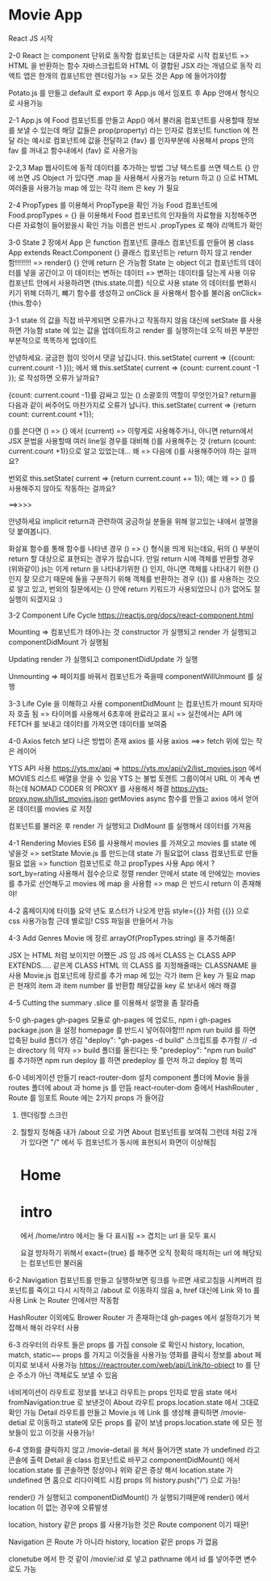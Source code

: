 # Movie App

React JS 시작

2-0
React 는 component 단위로 동작함 컴포넌트는 대문자로 시작
컴포넌트 => HTML 을 반환하는 함수
자바스크립트와 HTML 이 결합된 JSX 라는 개념으로 동작
리액트 앱은 한개의 컴포넌트만 렌더링가능 => 모든 것은 App 에 들어가야함

Potato.js 를 만들고 default 로 export 후 App.js 에서 임포트 후 App 안에서 <Potato /> 형식으로 사용가능

2-1
App.js 에 Food 컴포넌트를 만들고 App() 에서 불러옴
컴포넌트를 사용할때 정보를 보낼 수 있는데 해당 값들은 prop(property) 라는 인자로 컴포넌트 function 에 전달
<Food fav="kimchi"> 라는 예시로 컴포넌트에 값을 전달하고
{fav} 를 인자부분에 사용해서 props 안의 fav 를 꺼내고 함수내에서 {fav} 로 사용가능

2-2,3 Map
웹사이트에 동적 데이터를 추가하는 방법
그냥 텍스트를 쓰면 텍스트 {} 안에 쓰면 JS
Object 가 있다면 .map 을 사용해서 사용가능
return 하고 () 으로 HTML 여러줄을 사용가능
map 에 있는 각각 item 은 key 가 필요

2-4 PropTypes 를 이용해서 PropType을 확인 가능
Food 컴포넌트에 Food.propTypes = {} 을 이용해서 Food 컴포넌트의 인자들의 자료형을 지정해주면 다른 자료형이 들어왔을시 확인 가능
이름은 반드시 .propTypes 로 해야 리액트가 확인

3-0 State
2 장에서 App 은 function 컴포넌트
클래스 컴포넌트를 만들어 봄
class App extends React.Component {}
클래스 컴포넌트는 return 하지 않고 render 함!!!!!!!! => render() {} 안에 return 은 가능함
State 는 object 이고 컴포넌트의 데이터를 넣을 공간이고 이 데이터는 변하는 데이터 => 변하는 데이터를 담는게 사용 이유
컴포넌트 안에서 사용하려면 {this.state.이름} 식으로 사용
state 의 데이터를 변화시키기 위해 더하기, 뺴기 함수를 생성하고 onClick 을 사용해서 함수를 불러옴
onClick={this.함수}

3-1
state 의 값을 직접 바꾸게되면 오류가나고 작동하지 않음 대신에 setState 를 사용하면 가능함
state 에 있는 값을 업데이트하고 render 를 실행하는데 오직 바뀐 부분만 부분적으로 똑똑하게 업데이트

안녕하세요. 궁금한 점이 잇어서 댓글 남깁니다.
this.setState( current => ({count: current.count -1 })); 에서 왜
this.setState( current => {count: current.count -1 }); 로 작성하면 오류가 날까요?

{count: current.count -1}를 감싸고 있는 () 소괄호의 역할이 무엇인가요?
return을 다음과 같이 써주어도 마찬가지로 오류가 납니다.
this.setState( current => {return count: current.count +1});

()를 쓴다면 () => {} 에서 (current) => 이렇게로 사용해주거나, 아니면 return에서 JSX 문법을 사용할때 여러 line일 경우를 대비해 ()를 사용해주는 것 {return (count: current.count +1)}으로 알고 있었는데... 왜 => 다음에 ()를 사용해주어야 하는 걸까요?

번외로
this.setState( current => {return current.count += 1});
얘는 왜 => () 를 사용해주지 않아도 작동하는 걸까요?

==>>>>

안녕하세요 implicit return과 관련하여 궁금하실 분들을 위해 알고있는 내에서 설명을 덧 붙여봅니다.

화살표 함수를 통해 함수를 나타낸 경우
() => {} 형식을 띄게 되는데요,
뒤의 {} 부분이 return 할 대상으로 표현되는 경우가 많습니다.
만일 return 시에 객체를 반환할 경우(위와같이)
js는 이게 return 을 나타내기위한 {} 인지, 아니면 객체를 나타내기 위한 {} 인지 잘 모르기 때문에 둘을 구분하기 위해
객체를 반환하는 경우 ({}) 를 사용하는 것으로 알고 있고, 번외의 질문에서는 {} 안에 return 키워드가 사용되었으니 ()가 없어도 잘 실행이 되겠지요 :)

3-2 Component Life Cycle
https://reactjs.org/docs/react-component.html

Mounting => 컴포넌트가 태어나는 것
constructor 가 실행되고 render 가 실행되고 componentDidMount 가 실행됨

Updating
render 가 실행되고 componentDidUpdate 가 실행

Unmounting => 페이지를 바꿔서 컴포넌트가 죽을때
componentWillUnmount 를 실행

3-3
Life Cyle 을 이해하고 사용
componentDidMount 는 컴포넌트가 mount 되자마자 호출 됨 => 타이머를 사용해서 6초후에 완료라고 표시
=> 실전에서는 API 에 FETCH 를 보내고 데이터를 가져오면 데이터를 보여줌

4-0 Axios
fetch 보다 나은 방법이 존재 axios 를 사용
axios ==>> fetch 위에 있는 작은 레이어

YTS API 사용
https://yts.mx/api
=> https://yts.mx/api/v2/list_movies.json 에서 MOVIES 리스트 배열을 얻을 수 있음
YTS 는 불법 토렌트 그룹이여서 URL 이 계속 변하는데 NOMAD CODER 의 PROXY 를 사용해서 해결
https://yts-proxy.now.sh/list_movies.json
getMovies async 함수를 만들고 axios 에서 얻어온 데이터를 movies 로 저장

컴포넌트를 불러온 후 render 가 실행되고 DidMount 를 실행해서 데이터를 가져옴

4-1 Rendering Movies
ES6 를 사용해서 movies 를 가져오고 movies 를 state 에 넣을것 => setState
Movie.js 를 만드는데 state 가 필요없어 class 컴포넌트로 만들필요 없음 => function 컴포넌트로 하고 propTypes 사용
App 에서 ?sort_by=rating 사용해서 점수순으로 정렬
render 안에서 state 에 안에있는 movies 를 추가로 선언해두고 movies 에 map 을 사용함 => map 은 반드시 return 이 존재해야!

4-2
홈페이지에 타이틀 요약 년도 포스터가 나오게 만듬
style={{}} 처럼 {{}} 으로 css 사용가능함 근데 별로임!
CSS 파일을 만들어서 가능

4-3 Add Genres
Movie 에 장르 arrayOf(PropTypes.string) 을 추가해줌!

JSX 는 HTML 처럼 보이지만 어쨌든 JS 임 JS 에서 CLASS 는 CLASS APP EXTENDS..... 같은게 CLASS
HTML 의 CLASS 를 지정해줄때는 CLASSNAME 을 사용
Movie.js 컴포넌트에 장르를 추가
map 에 있는 각가 item 은 key 가 필요
map 은 현재의 item 과 item number 를 반환함 해당값을 key 로 보내서 에러 해결

4-5 Cutting the summary
.slice 를 이용해서 설명을 좀 잘라줌

5-0 gh-pages
gh-pages 모듈로 gh-pages 에 업로드, npm i gh-pages
package.json 을 설정
homepage 를 반드시 넣어줘야함!!!
npm run build 를 하면 압축된 build 폴더가 생김
"deploy": "gh-pages -d build" 스크립트를 추가함 // -d 는 directory 의 약자 => build 폴더를 올린다는 뜻
"predeploy": "npm run build" 를 추가하면 npm run deploy 를 하면 predeploy 를 먼저 하고 deploy 함 똑띠

6-0 네비게이션 만들기
react-router-dom 설치
component 폴더에 Movie 들을 routes 폴더에 about 과 home js 를 만듬
react-router-dom 중에서 HashRouter , Route 를 임포트
Route 에는 2가지 props 가 들어감

1. 렌더링할 스크린

2. 뭘할지 정해줌
   <Route path="/about" component={About} /> 내가 /about 으로 가면 About 컴포넌트를 보여줘
   그런데
   <Route path="/about" component={About} />
   <Route path="/home" component={Home} />
   처럼 2개가 있다면 "/" 에서 두 컴포넌트가 동시에 표현되서 화면이 이상해짐

    <Route path="/home">
        <h1>Home</h1>
      </Route>
      <Route path="/home/intro">
        <h1>intro</h1>
      </Route>
    에서 /home/intro 에서는 둘 다 표시됨 => 겹치는 url 을 모두 표시

   요걸 방자하기 위해서 exact={true} 를 해주면 오직 정확히 매치하는 url 에 해당되는 컴포넌트만 불러옴

6-2
Navigation 컴포넌트를 만들고 실행하보면 링크를 누르면 새로고침을 시켜버려 컴포넌트를 죽이고 다시 시작하고 /about 로 이동하지 않음
a, href 대신에 Link 와 to 를 사용
Link 는 Router 안에서만 작동함

HashRouter 이외에도 Brower Router 가 존재하는데 gh-pages 에서 설정하기가 복잡해서 해쉬 라우터 사용

6-3
라우터의 라우트 들은 props 를 가짐 console 로 확인시 history, location, match, static~~ props 를 가지고 이것들을 사용가능
영화를 클릭시 정보를 about 페이지로 보내서 사용가능
https://reactrouter.com/web/api/Link/to-object
to 를 단순 주소가 아닌 객체로도 보낼 수 있음

<Link
  to={{
    pathname: "/courses",
    search: "?sort=name",
    hash: "#the-hash",
    state: { fromDashboard: true }
  }}
/>

네비게이션이 라우트로 정보를 보내고 라우트는 props 인자로 받음
state 에서 fromNavigation:true 로 보낸것이 About 라우트 props.location.state 에서 그대로 확인 가능
Detail 라우트를 만들고 Movie.js 에 Link 를 생성해 클릭하면 /movie-detial 로 이동하고 state에 모든 props 를 같이 보냄
props.location.state 에 모든 정보들이 있고 이것을 사용가능!

6-4
영화를 클릭하지 않고 /movie-detail 을 쳐서 들어가면 state 가 undefined 라고 콘솔에 출력
Detail 을 class 컴포넌트로 바꾸고 componentDidMount() 에서 location.state 를 콘솔하면 정상이나 위와 같은 증상
해서 location.state 가 undefined 면 홈으로 리다이렉트 시킴
props 의 history.push("/") 으로 가능!

render() 가 실행되고 componentDidMount() 가 실행되기때문에 render() 에서 location 이 없는 경우에 오류발생

location, history 같은 props 를 사용가능한 것은 Route component 이기 때문!
<Navigation />
<Route path="/" exact={true} component={Home} />
<Route path="/about" exact={true} component={About} />
<Route path="/movie-detail" exact={true} component={Detail} />

Navigation 은 Route 가 아니라 history, location 같은 props 가 없음

clonetube 에서 한 것 같이 /movie/:id 로 넣고 pathname 에서 id 를 넣어주면 변수로도 가능
